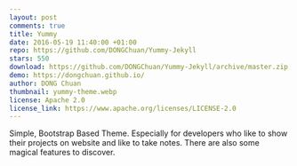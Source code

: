 ```yaml
---
layout: post
comments: true
title: Yummy
date: 2016-05-19 11:40:00 +01:00
repo: https://github.com/DONGChuan/Yummy-Jekyll
stars: 550
download: https://github.com/DONGChuan/Yummy-Jekyll/archive/master.zip
demo: https://dongchuan.github.io/
author: DONG Chuan
thumbnail: yummy-theme.webp
license: Apache 2.0
license_link: https://www.apache.org/licenses/LICENSE-2.0
---
```


Simple, Bootstrap Based Theme. Especially for developers who like to show their projects on website and like to take notes. There are also some magical features to discover.
